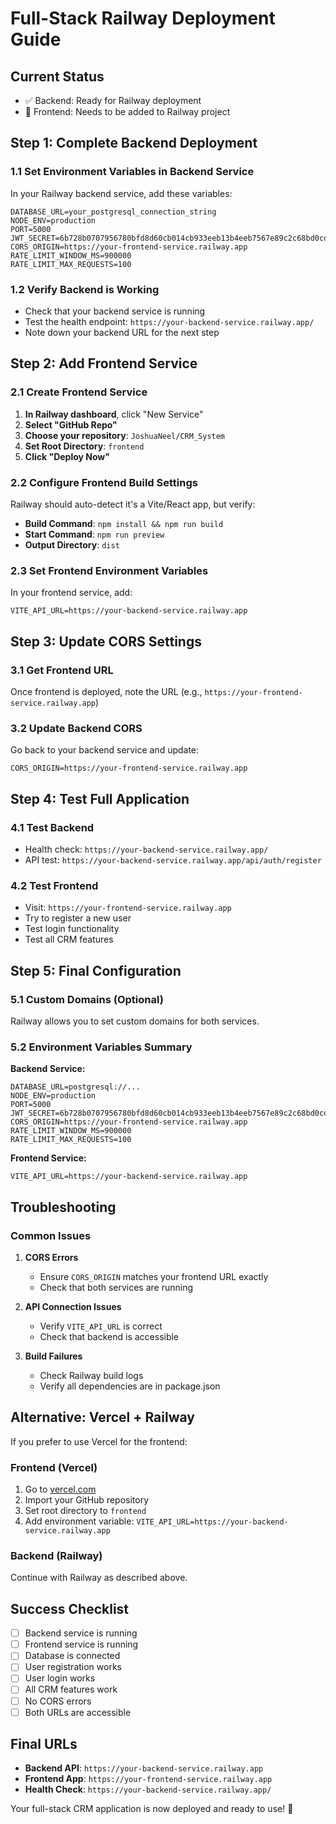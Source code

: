 # Full-Stack Railway Deployment Guide

## Current Status
- ✅ Backend: Ready for Railway deployment
- 🔄 Frontend: Needs to be added to Railway project

## Step 1: Complete Backend Deployment

### 1.1 Set Environment Variables in Backend Service
In your Railway backend service, add these variables:

```env
DATABASE_URL=your_postgresql_connection_string
NODE_ENV=production
PORT=5000
JWT_SECRET=6b728b0707956780bfd8d60cb014cb933eeb13b4eeb7567e89c2c68bd0cda6b1
CORS_ORIGIN=https://your-frontend-service.railway.app
RATE_LIMIT_WINDOW_MS=900000
RATE_LIMIT_MAX_REQUESTS=100
```

### 1.2 Verify Backend is Working
- Check that your backend service is running
- Test the health endpoint: `https://your-backend-service.railway.app/`
- Note down your backend URL for the next step

## Step 2: Add Frontend Service

### 2.1 Create Frontend Service
1. **In Railway dashboard**, click "New Service"
2. **Select "GitHub Repo"**
3. **Choose your repository**: `JoshuaNeel/CRM_System`
4. **Set Root Directory**: `frontend`
5. **Click "Deploy Now"**

### 2.2 Configure Frontend Build Settings
Railway should auto-detect it's a Vite/React app, but verify:
- **Build Command**: `npm install && npm run build`
- **Start Command**: `npm run preview`
- **Output Directory**: `dist`

### 2.3 Set Frontend Environment Variables
In your frontend service, add:
```env
VITE_API_URL=https://your-backend-service.railway.app
```

## Step 3: Update CORS Settings

### 3.1 Get Frontend URL
Once frontend is deployed, note the URL (e.g., `https://your-frontend-service.railway.app`)

### 3.2 Update Backend CORS
Go back to your backend service and update:
```env
CORS_ORIGIN=https://your-frontend-service.railway.app
```

## Step 4: Test Full Application

### 4.1 Test Backend
- Health check: `https://your-backend-service.railway.app/`
- API test: `https://your-backend-service.railway.app/api/auth/register`

### 4.2 Test Frontend
- Visit: `https://your-frontend-service.railway.app`
- Try to register a new user
- Test login functionality
- Test all CRM features

## Step 5: Final Configuration

### 5.1 Custom Domains (Optional)
Railway allows you to set custom domains for both services.

### 5.2 Environment Variables Summary

**Backend Service:**
```env
DATABASE_URL=postgresql://...
NODE_ENV=production
PORT=5000
JWT_SECRET=6b728b0707956780bfd8d60cb014cb933eeb13b4eeb7567e89c2c68bd0cda6b1
CORS_ORIGIN=https://your-frontend-service.railway.app
RATE_LIMIT_WINDOW_MS=900000
RATE_LIMIT_MAX_REQUESTS=100
```

**Frontend Service:**
```env
VITE_API_URL=https://your-backend-service.railway.app
```

## Troubleshooting

### Common Issues

1. **CORS Errors**
   - Ensure `CORS_ORIGIN` matches your frontend URL exactly
   - Check that both services are running

2. **API Connection Issues**
   - Verify `VITE_API_URL` is correct
   - Check that backend is accessible

3. **Build Failures**
   - Check Railway build logs
   - Verify all dependencies are in package.json

## Alternative: Vercel + Railway

If you prefer to use Vercel for the frontend:

### Frontend (Vercel)
1. Go to [vercel.com](https://vercel.com)
2. Import your GitHub repository
3. Set root directory to `frontend`
4. Add environment variable: `VITE_API_URL=https://your-backend-service.railway.app`

### Backend (Railway)
Continue with Railway as described above.

## Success Checklist

- [ ] Backend service is running
- [ ] Frontend service is running
- [ ] Database is connected
- [ ] User registration works
- [ ] User login works
- [ ] All CRM features work
- [ ] No CORS errors
- [ ] Both URLs are accessible

## Final URLs

- **Backend API**: `https://your-backend-service.railway.app`
- **Frontend App**: `https://your-frontend-service.railway.app`
- **Health Check**: `https://your-backend-service.railway.app/`

Your full-stack CRM application is now deployed and ready to use! 🎉 